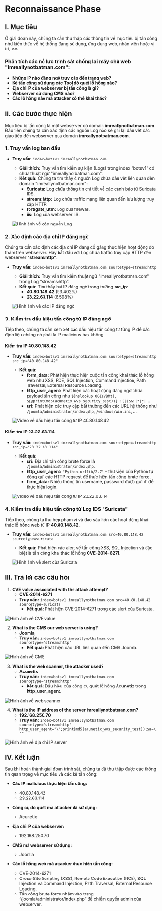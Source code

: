 # Reconnaissance Phase

## I. Mục tiêu
Ở giai đoạn này, chúng ta cần thu thập các thông tin về mục tiêu bị tấn công như kiến thức về hệ thống đang sử dụng, ứng dụng web, nhân viên hoặc vị trí, v.v.

### Phân tích các nỗ lực trinh sát chống lại máy chủ web "imreallynotbatman.com":

- **Những IP nào đáng ngờ truy cập đến trang web?**
- **Kẻ tấn công sử dụng các Tool dò quét lỗ hổng nào?**
- **Địa chỉ IP của webserver bị tấn công là gì?**
- **Webserver sử dụng CMS nào?**
- **Các lỗ hổng nào mà attacker có thể khai thác?**

## II. Các bước thực hiện
Mục tiêu bị tấn công là một webserver có domain **imreallynotbatman.com**. Đầu tiên chúng ta cần xác định các nguồn Log nào sẽ ghi lại dấu vết các giao tiếp đến webserver qua domain **imreallynotbatman.com**.

### 1. Truy vấn log ban đầu
- **Truy vấn:** `index=botsv1 imreallynotbatman.com`
    - **Giải thích:** Truy vấn tìm kiếm sự kiện (Logs) trong index "botsv1" có chứa thuật ngữ "imreallynotbatman.com".
    - **Kết quả:** Chúng ta tìm thấy 4 nguồn Log chứa dấu vết liên quan đến domain "imreallynotbatman.com":
      - **Suricata:** Log chứa thông tin chi tiết về các cảnh báo từ Suricata IDS.
      - **stream:http:** Log chứa traffic mạng liên quan đến lưu lượng truy cập HTTP.
      - **fortigate_utm:** Log của firewall.
      - **iis:** Log của webserver IIS.

  ![Hình ảnh về các nguồn Log](link-hinh-anh-ở-đây)

### 2. Xác định các địa chỉ IP đáng ngờ
Chúng ta cần xác định các địa chỉ IP đang cố gắng thực hiện hoạt động do thám trên webserver. Hãy bắt đầu với Log chứa traffic truy cập HTTP đến webserver **"stream:http"**.

- **Truy vấn:** `index=botsv1 imreallynotbatman.com sourcetype=stream:http`
    - **Giải thích:** Truy vấn tìm kiếm thuật ngữ "imreallynotbatman.com" trong Log “streams:http”.
    - **Kết quả:** Tìm thấy hai IP đáng ngờ trong trường **src_ip**:
      - **40.80.148.42** (93.402%)
      - **23.22.63.114** (6.598%)

  ![Hình ảnh về các IP đáng ngờ](link-hinh-anh-ở-đây)

### 3. Kiểm tra dấu hiệu tấn công từ IP đáng ngờ
Tiếp theo, chúng ta cần xem xét các dấu hiệu tấn công từ từng IP để xác định liệu chúng có phải là IP malicious hay không.

#### Kiểm tra IP **40.80.148.42**
- **Truy vấn:** `index=botsv1 imreallynotbatman.com sourcetype=stream:http src_ip="40.80.148.42"`
    - **Kết quả:**
        - **form_data:** Phát hiện thực hiện cuộc tấn công khai thác lỗ hổng web như XSS, RCE, SQL Injection, Command Injection, Path Traversal, External Resource Loading.
        - **http_user_agent:** Phát hiện các hoạt động đáng ngờ chứa payload tấn công như `$(nslookup 0GIaVBMt)`, `${@print(md5(acunetix_wvs_security_test))}`, `!(()&&!|*|*|,…`
        - **uri:** Phát hiện các truy cập bất thường đến các URL hệ thống như `/joomla/administrator/index.php`, `/windows/win.ini`, …

  ![Video về dấu hiệu tấn công từ IP 40.80.148.42](link-video-ở-đây)

#### Kiểm tra IP **23.22.63.114**
- **Truy vấn:** `index=botsv1 imreallynotbatman.com sourcetype=stream:http src_ip="23.22.63.114"`
    - **Kết quả:**
        - **uri:** Địa chỉ tấn công brute force là `/joomla/administrator/index.php`.
        - **http_user_agent:** `"Python-urllib/2.7"` – thư viện của Python tự động gửi các HTTP request để thực hiện tấn công brute force.
        - **form_data:** Nhiều thông tin username, password được gửi đi để thực hiện login.

  ![Video về dấu hiệu tấn công từ IP 23.22.63.114](link-video-ở-đây)

### 4. Kiểm tra dấu hiệu tấn công từ Log IDS "Suricata"
Tiếp theo, chúng ta thu hẹp phạm vi và đào sâu hơn các hoạt động khai thác lỗ hổng web từ IP **40.80.148.42**.

- **Truy vấn:** `index=botsv1 imreallynotbatman.com src=40.80.148.42 sourcetype=suricata`
    - **Kết quả:** Phát hiện các alert về tấn công XSS, SQL Injection và đặc biệt là tấn công khai thác lỗ hổng **CVE-2014-6271**.

  ![Hình ảnh về alert của Suricata](link-hinh-anh-ở-đây)

## III. Trả lời các câu hỏi

1. **CVE value associated with the attack attempt?**
   - **CVE-2014-6271**
   - **Truy vấn:** `index=botsv1 imreallynotbatman.com src=40.80.148.42 sourcetype=suricata`
     - **Kết quả:** Phát hiện CVE-2014-6271 trong các alert của Suricata.

  ![Hình ảnh về CVE value](link-hinh-anh-ở-đây)

2. **What is the CMS our web server is using?**
   - **Joomla**
   - **Truy vấn:** `index=botsv1 imreallynotbatman.com sourcetype="stream:http"`
     - **Kết quả:** Phát hiện các URL liên quan đến CMS Joomla.

  ![Hình ảnh về CMS](link-hinh-anh-ở-đây)

3. **What is the web scanner, the attacker used?**
   - **Acunetix**
   - **Truy vấn:** `index=botsv1 imreallynotbatman.com sourcetype="stream:http"`
     - **Kết quả:** Dấu hiệu của công cụ quét lỗ hổng **Acunetix** trong **http_user_agent**.

  ![Hình ảnh về web scanner](link-hinh-anh-ở-đây)

4. **What is the IP address of the server imreallynotbatman.com?**
   - **192.168.250.70**
   - **Truy vấn:** `index=botsv1 imreallynotbatman.com sourcetype="stream:http" http_user_agent="\";print(md5(acunetix_wvs_security_test));$a=\""`

  ![Hình ảnh về địa chỉ IP server](link-hinh-anh-ở-đây)

## IV. Kết luận
Sau khi hoàn thành giai đoạn trinh sát, chúng ta đã thu thập được các thông tin quan trọng về mục tiêu và các kẻ tấn công:

- **Các IP malicious thực hiện tấn công:**
  - 40.80.148.42
  - 23.22.63.114

- **Công cụ dò quét mà attacker đã sử dụng:**
  - Acunetix

- **Địa chỉ IP của webserver:**
  - 192.168.250.70

- **CMS mà webserver sử dụng:**
  - Joomla

- **Các lỗ hổng web mà attacker thực hiện tấn công:**
  - CVE-2014-6271
  - Cross-Site Scripting (XSS), Remote Code Execution (RCE), SQL Injection và Command Injection, Path Traversal, External Resource Loading.
  - Tấn công brute force nhắm vào trang “/joomla/administrator/index.php” để chiếm quyền admin của webserver.
